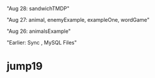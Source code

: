 "Aug 28: sandwichTMDP"

"Aug 27: animal, enemyExample, exampleOne, wordGame"

"Aug 26: animalsExample"

"Earlier: Sync , MySQL Files" 

# jump19
